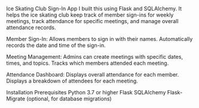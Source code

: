 Ice Skating Club Sign-In App
I built this using Flask and SQLAlchemy. It helps the ice skating club keep track of member sign-ins for weekly meetings, track attendance for specific meetings, and manage overall attendance records.

Member Sign-In:
Allows members to sign in with their names.
Automatically records the date and time of the sign-in.

Meeting Management:
Admins can create meetings with specific dates, times, and topics.
Tracks which members attended each meeting.

Attendance Dashboard:
Displays overall attendance for each member.
Displays a breakdown of attendees for each meeting.


Installation Prerequisites
Python 3.7 or higher
Flask
SQLAlchemy
Flask-Migrate (optional, for database migrations)
